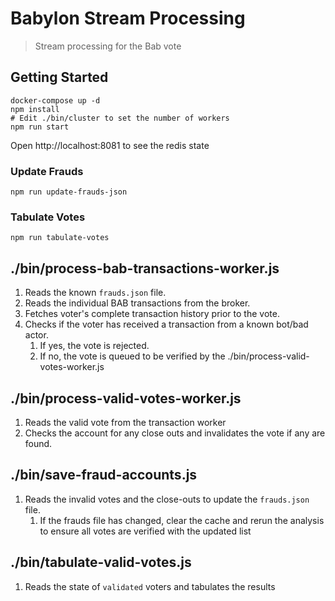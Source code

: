 # Babylon Stream Processing
> Stream processing for the Bab vote

## Getting Started

```shell
docker-compose up -d
npm install
# Edit ./bin/cluster to set the number of workers
npm run start
```

Open http://localhost:8081 to see the redis state

### Update Frauds

```shell
npm run update-frauds-json
```

### Tabulate Votes

```shell
npm run tabulate-votes
```

## ./bin/process-bab-transactions-worker.js

1. Reads the known `frauds.json` file.
2. Reads the individual BAB transactions from the broker.
3. Fetches voter's complete transaction history prior to the vote.
4. Checks if the voter has received a transaction from a known bot/bad actor.
   1. If yes, the vote is rejected.
   2. If no, the vote is queued to be verified by the ./bin/process-valid-votes-worker.js

## ./bin/process-valid-votes-worker.js

1. Reads the valid vote from the transaction worker
2. Checks the account for any close outs and invalidates the vote if any are found.

## ./bin/save-fraud-accounts.js

1. Reads the invalid votes and the close-outs to update the `frauds.json` file.
   1. If the frauds file has changed, clear the cache and rerun the analysis to ensure all votes are verified with the updated list

## ./bin/tabulate-valid-votes.js

1. Reads the state of `validated` voters and tabulates the results
